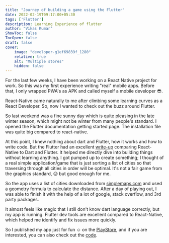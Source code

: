 ```yaml
---
title: "Journey of building a game using the Flutter"
date: 2022-02-19T09:17:00+05:30
tags: ['Flutter']
description: Learning Experience of flutter
author: "Vikas Kumar"
ShowToc: false
TocOpen: false
draft: false
cover:
    image: "developer-g1ef69839f_1280"
    relative: true
    alt: "Multiple stores"
    hidden: false
---
```


For the last few weeks, I have been working on a React Native project for work. So this was my first experience writing "real" mobile apps. Before that, I only wrapped PWA's as APK and called myself a mobile developer 😎.

React-Native came naturally to me after climbing some learning curves as a React Developer. So, now I wanted to check out the buzz around Flutter.

So last weekend was a fine sunny day which is quite pleasing in the late winter season, which might not be winter from many people's standard. I opened the Flutter documentation getting started page. The installation file was quite big compared to react-native.

At this point, I knew nothing about dart and Flutter, how it works and how to write code. But the Flutter had an excellent [write-up](https://docs.flutter.dev/get-started/flutter-for/react-native-devs) comparing React-Native to Dart and Flutter. It helped me directly dive into building things without learning anything. I got pumped up to create something; I thought of a real simple application/game that is just sorting a list of cities so that traversing through all cities in order will be optimal. It's not a fair game from the graphics standard, 😥 but good enough for me.



So the app uses a list of cities downloaded from [simplemaps.com](https://simplemaps.com/data/in-cities) and used a geometry formula to calculate the distance. After a day of playing out, I was able to finish it with the help of a lot of google, stack overflow, and 3rd party packages.

It almost feels like magic that I still don't know dart language correctly, but my app is running. Flutter dev tools are excellent compared to React-Native, which helped me identify and fix issues more quickly.

So I published my app just for fun ☺️ on the [PlayStore](https://play.google.com/store/apps/details?id=com.distoptim.geekyhub), and if you are interested, you can also check out the [code](https://github.com/vikas-0/Distoptim).